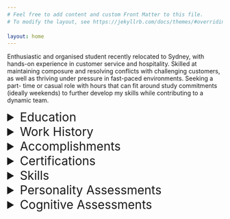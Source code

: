 ```yaml
---
# Feel free to add content and custom Front Matter to this file.
# To modify the layout, see https://jekyllrb.com/docs/themes/#overriding-theme-defaults

layout: home
---
```


Enthusiastic and organised student recently relocated to Sydney, with hands-on experience in
customer service and hospitality. Skilled at maintaining composure and resolving conflicts with
challenging customers, as well as thriving under pressure in fast-paced environments. Seeking a part-
time or casual role with hours that can fit around study commitments (ideally weekends) to further
develop my skills while contributing to a dynamic team.

<details>
    <summary style="font-size: 2em;">Education</summary>
        <div style="margin-left: 30px;">
            <b>Bachelor of Arts</b> | <i>University of Notre Dame</i> | Beginning Feb 2025
            <ul>
                <li></li>
            </ul>
            <b>Undergraduate Certificate in Science (Transferred)</b> | <i>University of Tasmania</i> | Jul 2024–Dec 2024
            <ul>    
                <li>Student representative</li>
                <li>7.0 GPA</li>
            </ul>
            <b>Various Single Subjects</b> | <i>Open Universities Australia</i> | Aug 2020–Dec 2023
            <ul>
                <li>100% mark in Foundations of Mathematics (Murdoch University, 2020)</li>
            </ul>
            <b>Years 7-11</b> | <i>Nepean Creative and Performing Arts High School</i> | 2019–Aug 2020
            <ul>
                <li>Head of Year (yr. 7, 2019)</li>
                <li>ICAS Science High Distinction (2019)</li>
                <li>APSMO Mathematical Olympiad Highest Individual Score (2019)</li>
            </ul>
        </div>
</details>

<details>
    <summary style="font-size: 2em;">Work History</summary>
        <div style="margin-left: 30px;">
            <b>Food & Beverage Team Member (Front of House)</b> | <i>Scenic World</i> | Jun 2024–Jan 2025
            <ul>
                <li>Provided exceptional customer service in a fast-paced environment, handling high-pressure situations and effectively resolving customer concerns</li>
                <li>Operated Point of Sale systems (in both café and restaurant settings), processing transactions accurately and efficiently</li>
                <li>Collaborated with tour guides and group leaders to ensure an outstanding guest experience</li>
                <li>Performed various tasks for corporate events, weddings, and other functions, including setup and waitstaff duties</li>
            </ul>
            <b>Academic Tutor</b> | <i>Just Think About It Education</i> | Feb 2023–Jun 2024
            <ul>
                <li>1-1 Maths, English, and Science tuition up to Year 12</li>
            </ul>
        </div>
</details>

<details>
    <summary style="font-size: 2em;">Accomplishments</summary>
        <div style="margin-left: 30px;">

        </div>
</details>

<details>
    <summary style="font-size: 2em;">Certifications</summary>
        <div style="margin-left: 30px;">
            <ul>
                <li>RSA</li>
                <li>Food Handler Basics Certificate</li>
            </ul>
        </div>
</details>

<details>
    <summary style="font-size: 2em;">Skills</summary>
        <div style="margin-left: 30px;">
            <p style="font-size: 1.5em;">Hard Skills</p>
            <ul>
                <li>Piano (Grade 8)</li>
                <li>Violin (Grade 5)</li>
                <li>Microsoft Office Suite</li>
            </ul>
            <p style="font-size: 1.5em;">Soft Skills</p>
            <ul>
                <li>Resilience</li>
            </ul>
        </div>
</details>

<details>
    <summary style="font-size: 2em;">Personality Assessments</summary>
        <div style="margin-left: 30px;">
        <details>
            <summary style="font-size: 1.5em;">Myers–Briggs Type Indicator: ENTJ-A</summary>
                <img src="assets/ENTJ Personality (Commander) 16Personalities.png" alt="81% Extraverted, 81% Intuitive, 67% Thinking, 69% Judging, 89% Assertive">
        </details>

        <details>
            <summary style="font-size: 1.5em;">Big Five</summary>
                <img src="assets/BIG5-graphic.png" alt="84% Extroversion, 97% Emotional Stability, 37% Agreeableness, 89% Conscientiousness, 79% Intellect/Imagination">
        </details>

        <details>
            <summary style="font-size: 1.5em;">DISC Assessment: D/C I</summary>
                <img src="assets/downloadfile.png" alt="change">
        </details>
        </div>
</details>

<details>
    <summary style="font-size: 2em;">Cognitive Assessments</summary>
        <div style="margin-left: 30px;">
            <details>
                <summary style="font-size: 1.5em;">Work in progress</summary>

            </details>
        </div>
</details>